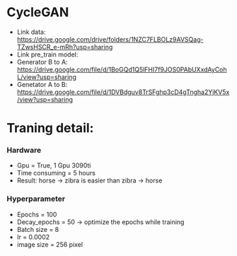 # CycleGAN
 
- Link data: https://drive.google.com/drive/folders/1NZC7FLBOLz9AVSQag-TZwsHSCR_e-mRh?usp=sharing 
- Link pre_train model: 
- Generator B to A: https://drive.google.com/file/d/1BoGQd1Q5lFHI7f9JOS0PAbUXxdAyCohL/view?usp=sharing 
- Genetator A to B: https://drive.google.com/file/d/1DVBdguv8TrSFghp3cD4gTngha2YjKV5x/view?usp=sharing

# Traning detail: 
### Hardware
- Gpu = True, 1 Gpu 3090ti
- Time consuming = 5 hours
- Result: horse -> zibra is easier than zibra -> horse
### Hyperparameter
- Epochs = 100
- Decay_epochs = 50 -> optimize the epochs while training
- Batch size = 8
- lr = 0.0002
- image size = 256 pixel
